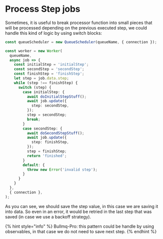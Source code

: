 # Process Step jobs

Sometimes, it is useful to break processor function into small pieces that will be processed depending on the previous executed step, we could handle this kind of logic by using switch blocks:

```typescript
const queueScheduler = new QueueScheduler(queueName, { connection });

const worker = new Worker(
  queueName,
  async job => {
    const initialStep = 'initialStep';
    const secondStep = 'secondStep';
    const finishStep = 'finishStep';
    let step = job.data.step;
    while (step !== finishStep) {
      switch (step) {
        case initialStep: {
          await doInitialStepStuff();
          await job.update({
            step: secondStep,
          });
          step = secondStep;
          break;
        }
        case secondStep: {
          await doSecondStepStuff();
          await job.update({
            step: finishStep,
          });
          step = finishStep;
          return 'finished';
        }
        default: {
          throw new Error('invalid step');
        }
      }
    }
  },
  { connection },
);
```

As you can see, we should save the step value, in this case we are saving it into data. So even in an error, it would be retried in the last step that was saved (in case we use a backoff strategy).

{% hint style="info" %}
Bullmq-Pro: this pattern could be handle by using observables, in that case we do not need to save next step.
{% endhint %}
